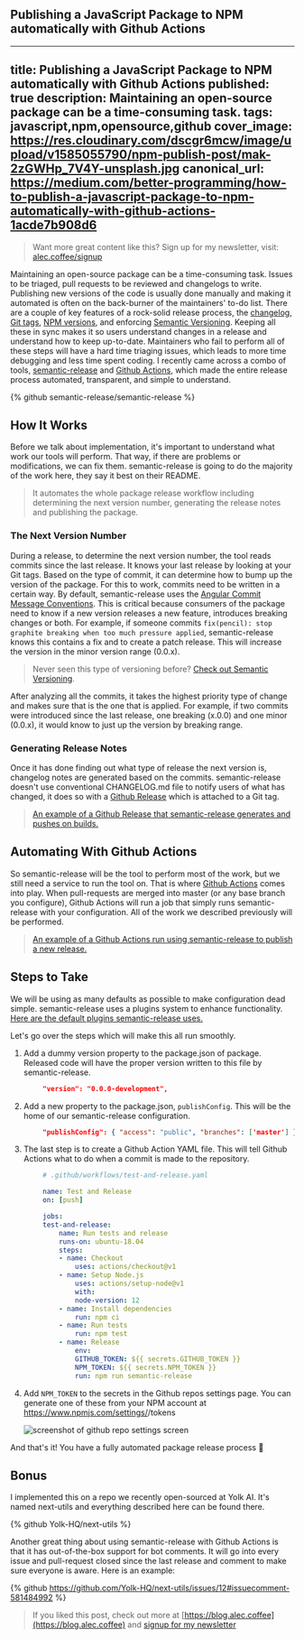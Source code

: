 ## Publishing a JavaScript Package to NPM automatically with Github Actions

---
title: Publishing a JavaScript Package to NPM automatically with Github Actions
published: true
description: Maintaining an open-source package can be a time-consuming task.
tags: javascript,npm,opensource,github
cover_image: https://res.cloudinary.com/dscgr6mcw/image/upload/v1585055790/npm-publish-post/mak-2zGWHp_7V4Y-unsplash.jpg
canonical_url: https://medium.com/better-programming/how-to-publish-a-javascript-package-to-npm-automatically-with-github-actions-1acde7b908d6
---
> Want more great content like this? Sign up for my newsletter, visit: [alec.coffee/signup](alec.coffee/newsletter)

Maintaining an open-source package can be a time-consuming task. Issues to be triaged, pull requests to be reviewed and changelogs to write. Publishing new versions of the code is usually done manually and making it automated is often on the back-burner of the maintainers' to-do list. There are a couple of key features of a rock-solid release process, the [changelog](https://www.techopedia.com/definition/13934/changelog), [Git tags](https://git-scm.com/book/en/v2/Git-Basics-Tagging), [NPM versions](https://stackoverflow.com/questions/10972176/find-the-version-of-an-installed-npm-package), and enforcing [Semantic Versioning](https://semver.org/). Keeping all these in sync makes it so users understand changes in a release and understand how to keep up-to-date. Maintainers who fail to perform all of these steps will have a hard time triaging issues, which leads to more time debugging and less time spent coding. I recently came across a combo of tools, [semantic-release](https://github.com/semantic-release/semantic-release) and [Github Actions](https://github.com/features/actions), which made the entire release process automated, transparent, and simple to understand.

{% github semantic-release/semantic-release %}

## How It Works

Before we talk about implementation, it's important to understand what work our tools will perform. That way, if there are problems or modifications, we can fix them. semantic-release is going to do the majority of the work here, they say it best on their README.

> It automates the whole package release workflow including determining the next version number, generating the release notes and publishing the package.

### The Next Version Number

During a release, to determine the next version number, the tool reads commits since the last release. It knows your last release by looking at your Git tags. Based on the type of commit, it can determine how to bump up the version of the package. For this to work, commits need to be written in a certain way. By default, semantic-release uses the [Angular Commit Message Conventions](https://github.com/angular/angular.js/blob/master/DEVELOPERS.md#-git-commit-guidelines). This is critical because consumers of the package need to know if a new version releases a new feature, introduces breaking changes or both. For example, if someone commits `fix(pencil): stop graphite breaking when too much pressure applied`, semantic-release knows this contains a fix and to create a patch release. This will increase the version in the minor version range (0.0.x).

> Never seen this type of versioning before? [Check out Semantic Versioning](https://semver.org/).

After analyzing all the commits, it takes the highest priority type of change and makes sure that is the one that is applied. For example, if two commits were introduced since the last release, one breaking (x.0.0) and one minor (0.0.x), it would know to just up the version by breaking range.

### Generating Release Notes

Once it has done finding out what type of release the next version is, changelog notes are generated based on the commits. semantic-release doesn't use conventional CHANGELOG.md file to notify users of what has changed, it does so with a [Github Release](https://help.github.com/en/github/administering-a-repository/about-releases) which is attached to a Git tag.

> [An example of a Github Release that semantic-release generates and pushes on builds.](https://github.com/Yolk-HQ/next-utils/releases/tag/v1.0.3)

## Automating With Github Actions

So semantic-release will be the tool to perform most of the work, but we still need a service to run the tool on. That is where [Github Actions](https://github.com/features/actions) comes into play. When pull-requests are merged into master (or any base branch you configure), Github Actions will run a job that simply runs semantic-release with your configuration. All of the work we described previously will be performed.

> [An example of a Github Actions run using semantic-release to publish a new release.](https://github.com/Yolk-HQ/next-utils/runs/463521573?check_suite_focus=true)

## Steps to Take

We will be using as many defaults as possible to make configuration dead simple. semantic-release uses a plugins system to enhance functionality. [Here are the default plugins semantic-release uses.](https://github.com/semantic-release/semantic-release/blob/master/docs/usage/plugins.md#default-plugins)


Let's go over the steps which will make this all run smoothly.

1.  Add a dummy version property to the package.json of package. Released code will have the proper version written to this file by semantic-release.

```json
        "version": "0.0.0-development",
```


2.  Add a new property to the package.json, `publishConfig`. This will be the home of our semantic-release configuration.

```json
        "publishConfig": { "access": "public", "branches": ['master'] }
```

3.  The last step is to create a Github Action YAML file. This will tell Github Actions what to do when a commit is made to the repository.

```yml
        # .github/workflows/test-and-release.yaml

        name: Test and Release
        on: [push]

        jobs:
        test-and-release:
            name: Run tests and release
            runs-on: ubuntu-18.04
            steps:
            - name: Checkout
                uses: actions/checkout@v1
            - name: Setup Node.js
                uses: actions/setup-node@v1
                with:
                node-version: 12
            - name: Install dependencies
                run: npm ci
            - name: Run tests
                run: npm test
            - name: Release
                env:
                GITHUB_TOKEN: ${{ secrets.GITHUB_TOKEN }}
                NPM_TOKEN: ${{ secrets.NPM_TOKEN }}
                run: npm run semantic-release
```


4.  Add `NPM_TOKEN` to the secrets in the Github repos settings page. You can generate one of these from your NPM account at https://www.npmjs.com/settings/<username>/tokens

    ![screenshot of github repo settings screen](https://cdn.hashnode.com/res/hashnode/image/upload/v1645301025702/Z7SaYZwFa.png)

And that's it! You have a fully automated package release process 🎉

## Bonus

I implemented this on a repo we recently open-sourced at Yolk AI. It's named next-utils and everything described here can be found there.

{% github Yolk-HQ/next-utils %}

Another great thing about using semantic-release with Github Actions is that it has out-of-the-box support for bot comments. It will go into every issue and pull-request closed since the last release and comment to make sure everyone is aware. Here is an example:

{% github https://github.com/Yolk-HQ/next-utils/issues/12#issuecomment-581484992 %}

> If you liked this post, check out more at [https://blog.alec.coffee](https://blog.alec.coffee) and [signup for my newsletter](https://mailchi.mp/f91826b80eb3/alecbrunelleemailsignup)
